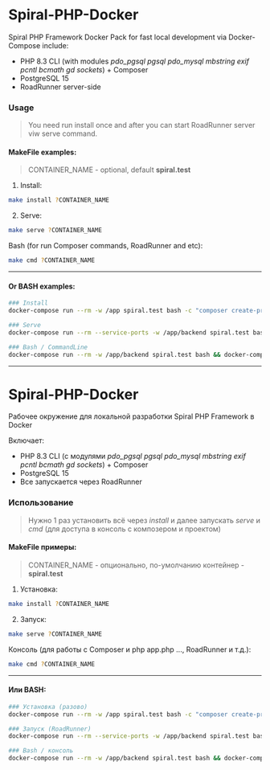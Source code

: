 # Spiral-PHP-Docker 

Spiral PHP Framework Docker Pack for fast local development via Docker-Compose include:

- PHP 8.3 CLI (with modules *pdo_pgsql pgsql pdo_mysql mbstring exif pcntl bcmath gd sockets*) + Composer
- PostgreSQL 15
- RoadRunner server-side

### Usage

> You need run install once and after you can start RoadRunner server viw serve command.

#### MakeFile examples:

> CONTAINER_NAME - optional, default **spiral.test**

1) Install:

```bash
make install ?CONTAINER_NAME
```

2) Serve:

```bash
make serve ?CONTAINER_NAME
```

Bash (for run Composer commands, RoadRunner and etc):

```bash
make cmd ?CONTAINER_NAME
```

---

#### Or BASH examples:

```bash
### Install
docker-compose run --rm -w /app spiral.test bash -c "composer create-project spiral/app backend && cd backend && chmod +x rr" && docker-compose down

### Serve
docker-compose run --rm --service-ports -w /app/backend spiral.test bash -c "./rr serve" && docker-compose down

### Bash / CommandLine
docker-compose run --rm -w /app/backend spiral.test bash && docker-compose down

```

---

# Spiral-PHP-Docker

Рабочее окружение для локальной разработки Spiral PHP Framework в Docker

Включает:

- PHP 8.3 CLI (с модулями *pdo_pgsql pgsql pdo_mysql mbstring exif pcntl bcmath gd sockets*) + Composer
- PostgreSQL 15
- Все запускается через RoadRunner


### Использование

> Нужно 1 раз установить всё через *install* и далее запускать *serve* и *cmd* (для доступа в консоль с композером и проектом)

#### MakeFile примеры:

> CONTAINER_NAME - опционально, по-умолчанию контейнер - **spiral.test**

1) Установка:

```bash
make install ?CONTAINER_NAME
```

2) Запуск:

```bash
make serve ?CONTAINER_NAME
```

Консоль (для работы с Composer и php app.php ..., RoadRunner и т.д.):

```bash
make cmd ?CONTAINER_NAME
```

---

#### Или BASH:

```bash
### Установка (разово)
docker-compose run --rm -w /app spiral.test bash -c "composer create-project spiral/app backend && cd backend && chmod +x rr" && docker-compose down

### Запуск (RoadRunner)
docker-compose run --rm --service-ports -w /app/backend spiral.test bash -c "./rr serve" && docker-compose down

### Bash / консоль
docker-compose run --rm -w /app/backend spiral.test bash && docker-compose down

```
